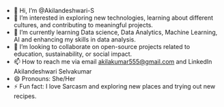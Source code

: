 - 👋 Hi, I’m @Akilandeshwari-S
- 👀 I’m interested in exploring new technologies, learning about different cultures, and contributing to meaningful projects.
- 🌱 I’m currently learning Data science, Data Analytics, Machine Learning, AI and enhancing my skills in data analysis.
- 💞️ I’m looking to collaborate on open-source projects related to education, sustainability, or social impact.
- 📫 How to reach me via email akilakumar555@gmail.com and LinkedIn Akilandeshwari Selvakumar
- 😄 Pronouns: She/Her
- ⚡ Fun fact: I love Sarcasm and exploring new places and trying out new recipes.

<!---
Akilandeshwari-S/Akilandeshwari-S is a ✨ special ✨ repository because its `README.md` (this file) appears on your GitHub profile.
You can click the Preview link to take a look at your changes.
--->
